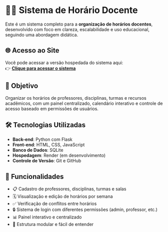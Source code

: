 # 🧑‍🏫 Sistema de Horário Docente

Este é um sistema completo para a **organização de horários docentes**, desenvolvido com foco em clareza, escalabilidade e uso educacional, seguindo uma abordagem didática.

## 🌐 Acesso ao Site

Você pode acessar a versão hospedada do sistema aqui:  
👉 [**Clique para acessar o sistema**](https://edutime-twhk.onrender.com/)  


## 📌 Objetivo

Organizar os horários de professores, disciplinas, turmas e recursos acadêmicos, com um painel centralizado, calendário interativo e controle de acesso baseado em permissões de usuários.

## 🛠️ Tecnologias Utilizadas

- **Back-end**: Python com Flask
- **Front-end**: HTML, CSS, JavaScript
- **Banco de Dados**: SQLite
- **Hospedagem**: Render (em desenvolvimento)
- **Controle de Versão**: Git e GitHub

## 🔐 Funcionalidades

- 📋 Cadastro de professores, disciplinas, turmas e salas
- 🗓️ Visualização e edição de horários por semana
- ✅ Verificação de conflitos entre horários
- 🔒 Sistema de login com diferentes permissões (admin, professor, etc.)
- 📊 Painel interativo e centralizado
- 🧠 Estrutura modular e fácil de entender

